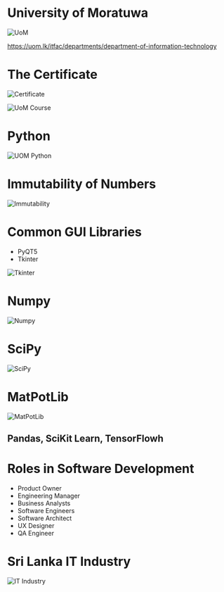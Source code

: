 # University of Moratuwa

![UoM](uom-logo.png)

https://uom.lk/itfac/departments/department-of-information-technology

# The Certificate

![Certificate](python-cert.png)

![UoM Course](uom.png)

# Python

![UOM Python](uom-python.png)

# Immutability of Numbers

![Immutability](immer.png)

# Common GUI Libraries

- PyQT5
- Tkinter

![Tkinter](tkinter.png)

# Numpy

![Numpy](numpy.png)

# SciPy

![SciPy](scipy.png)

# MatPotLib

![MatPotLib](matplotlib.png)


## Pandas, SciKit Learn, TensorFlowh

# Roles in Software Development

- Product Owner
- Engineering Manager
- Business Analysts
- Software Engineers
- Software Architect
- UX Designer
- QA Engineer

# Sri Lanka IT Industry

![IT Industry](industry.png)